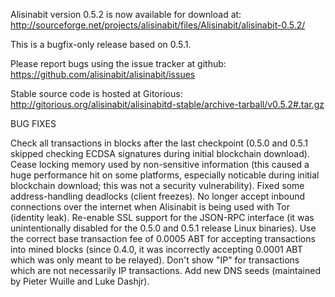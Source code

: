 Alisinabit version 0.5.2 is now available for download at:
http://sourceforge.net/projects/alisinabit/files/Alisinabit/alisinabit-0.5.2/

This is a bugfix-only release based on 0.5.1.

Please report bugs using the issue tracker at github:
https://github.com/alisinabit/alisinabit/issues

Stable source code is hosted at Gitorious:
http://gitorious.org/alisinabit/alisinabitd-stable/archive-tarball/v0.5.2#.tar.gz

BUG FIXES

Check all transactions in blocks after the last checkpoint (0.5.0 and 0.5.1 skipped checking ECDSA signatures during initial blockchain download).
Cease locking memory used by non-sensitive information (this caused a huge performance hit on some platforms, especially noticable during initial blockchain download; this was
not a security vulnerability).
Fixed some address-handling deadlocks (client freezes).
No longer accept inbound connections over the internet when Alisinabit is being used with Tor (identity leak).
Re-enable SSL support for the JSON-RPC interface (it was unintentionally disabled for the 0.5.0 and 0.5.1 release Linux binaries).
Use the correct base transaction fee of 0.0005 ABT for accepting transactions into mined blocks (since 0.4.0, it was incorrectly accepting 0.0001 ABT which was only meant to be relayed).
Don't show "IP" for transactions which are not necessarily IP transactions.
Add new DNS seeds (maintained by Pieter Wuille and Luke Dashjr).
